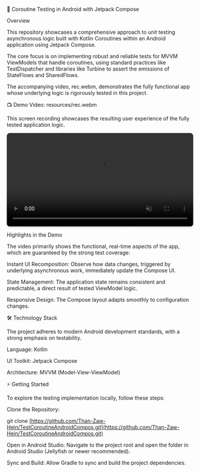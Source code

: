 🧪 Coroutine Testing in Android with Jetpack Compose

Overview

This repository showcases a comprehensive approach to unit testing asynchronous logic built with Kotlin Coroutines within an Android application using Jetpack Compose.

The core focus is on implementing robust and reliable tests for MVVM ViewModels that handle coroutines, using standard practices like TestDispatcher and libraries like Turbine to assert the emissions of StateFlows and SharedFlows.

The accompanying video, rec.webm, demonstrates the fully functional app whose underlying logic is rigorously tested in this project.

📺 Demo Video: resources/rec.webm

This screen recording showcases the resulting user experience of the fully tested application logic.

<div align="center">
<!-- GitHub supports HTML tags for better control over media embedding -->
<video src="./resources/rec.webm" controls autoplay muted loop width="100%" style="max-width: 768px; border-radius: 8px; box-shadow: 0 4px 6px rgba(0, 0, 0, 0.1);">
Your browser does not support the video tag.
</video>
</div>

Highlights in the Demo

The video primarily shows the functional, real-time aspects of the app, which are guaranteed by the strong test coverage:

Instant UI Recomposition: Observe how data changes, triggered by underlying asynchronous work, immediately update the Compose UI.

State Management: The application state remains consistent and predictable, a direct result of tested ViewModel logic.

Responsive Design: The Compose layout adapts smoothly to configuration changes.

🛠 Technology Stack

The project adheres to modern Android development standards, with a strong emphasis on testability.

Language: Kotlin

UI Toolkit: Jetpack Compose

Architecture: MVVM (Model-View-ViewModel)

⚡ Getting Started

To explore the testing implementation locally, follow these steps:

Clone the Repository:

git clone [https://github.com/Than-Zaw-Hein/TestCoroutineAndroidCompos.git](https://github.com/Than-Zaw-Hein/TestCoroutineAndroidCompos.git)


Open in Android Studio:
Navigate to the project root and open the folder in Android Studio (Jellyfish or newer recommended).

Sync and Build:
Allow Gradle to sync and build the project dependencies.
